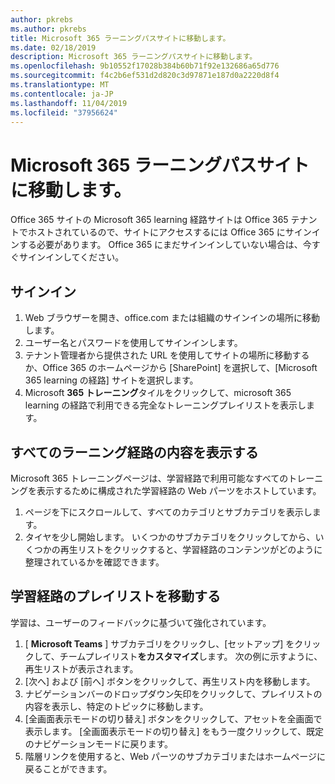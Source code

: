 ```yaml
---
author: pkrebs
ms.author: pkrebs
title: Microsoft 365 ラーニングパスサイトに移動します。
ms.date: 02/18/2019
description: Microsoft 365 ラーニングパスサイトに移動します。
ms.openlocfilehash: 9b10552f17028b384b60b71f92e132686a65d776
ms.sourcegitcommit: f4c2b6ef531d2d820c3d97871e187d0a2220d8f4
ms.translationtype: MT
ms.contentlocale: ja-JP
ms.lasthandoff: 11/04/2019
ms.locfileid: "37956624"
---
```

# <a name="go-to-the-microsoft-365-learning-pathways-site"></a>Microsoft 365 ラーニングパスサイトに移動します。

Office 365 サイトの Microsoft 365 learning 経路サイトは Office 365 テナントでホストされているので、サイトにアクセスするには Office 365 にサインインする必要があります。 Office 365 にまだサインインしていない場合は、今すぐサインインしてください。 

## <a name="sign-in"></a>サインイン  

1.  Web ブラウザーを開き、office.com または組織のサインインの場所に移動します。 
2.  ユーザー名とパスワードを使用してサインインします。
3.  テナント管理者から提供された URL を使用してサイトの場所に移動するか、Office 365 のホームページから [SharePoint] を選択して、[Microsoft 365 learning の経路] サイトを選択します。 
5. Microsoft **365 トレーニング**タイルをクリックして、microsoft 365 learning の経路で利用できる完全なトレーニングプレイリストを表示します。 

## <a name="view-all-the-learning-pathways-content"></a>すべてのラーニング経路の内容を表示する
Microsoft 365 トレーニングページは、学習経路で利用可能なすべてのトレーニングを表示するために構成された学習経路の Web パーツをホストしています。 

1. ページを下にスクロールして、すべてのカテゴリとサブカテゴリを表示します。
2. タイヤを少し開始します。 いくつかのサブカテゴリをクリックしてから、いくつかの再生リストをクリックすると、学習経路のコンテンツがどのように整理されているかを確認できます。 

## <a name="navigate-through-learning-pathways-playlists"></a>学習経路のプレイリストを移動する
学習は、ユーザーのフィードバックに基づいて強化されています。 

1. [ **Microsoft Teams** ] サブカテゴリをクリックし、[セットアップ] をクリックして、チームプレイリスト**をカスタマイズ**します。 次の例に示すように、再生リストが表示されます。
2. [次へ] および [前へ] ボタンをクリックして、再生リスト内を移動します。
3. ナビゲーションバーのドロップダウン矢印をクリックして、プレイリストの内容を表示し、特定のトピックに移動します。
4. [全画面表示モードの切り替え] ボタンをクリックして、アセットを全画面で表示します。 [全画面表示モードの切り替え] をもう一度クリックして、既定のナビゲーションモードに戻ります。
5. 階層リンクを使用すると、Web パーツのサブカテゴリまたはホームページに戻ることができます。  

